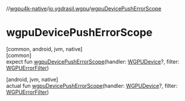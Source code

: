 //[wgpu4k-native](../../index.md)/[io.ygdrasil.wgpu](index.md)/[wgpuDevicePushErrorScope](wgpu-device-push-error-scope.md)

# wgpuDevicePushErrorScope

[common, android, jvm, native]\
[common]\
expect fun [wgpuDevicePushErrorScope](wgpu-device-push-error-scope.md)(handler: [WGPUDevice](-w-g-p-u-device/index.md)?, filter: [WGPUErrorFilter](-w-g-p-u-error-filter/index.md))

[android, jvm, native]\
actual fun [wgpuDevicePushErrorScope](wgpu-device-push-error-scope.md)(handler: [WGPUDevice](-w-g-p-u-device/index.md)?, filter: [WGPUErrorFilter](-w-g-p-u-error-filter/index.md))